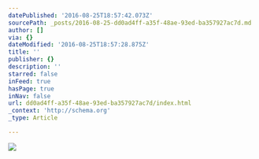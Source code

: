 ```yaml
---
datePublished: '2016-08-25T18:57:42.073Z'
sourcePath: _posts/2016-08-25-dd0ad4ff-a35f-48ae-93ed-ba357927ac7d.md
author: []
via: {}
dateModified: '2016-08-25T18:57:28.875Z'
title: ''
publisher: {}
description: ''
starred: false
inFeed: true
hasPage: true
inNav: false
url: dd0ad4ff-a35f-48ae-93ed-ba357927ac7d/index.html
_context: 'http://schema.org'
_type: Article

---
```

![](https://the-grid-user-content.s3-us-west-2.amazonaws.com/5f45c5ea-ed85-471e-9e1f-274379b178fd.jpg)